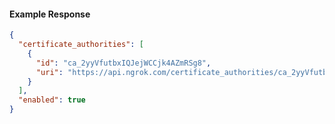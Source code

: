 <!-- Code generated for API Clients. DO NOT EDIT. -->

#### Example Response

```json
{
  "certificate_authorities": [
    {
      "id": "ca_2yyVfutbxIQJejWCCjk4AZmRSg8",
      "uri": "https://api.ngrok.com/certificate_authorities/ca_2yyVfutbxIQJejWCCjk4AZmRSg8"
    }
  ],
  "enabled": true
}
```
